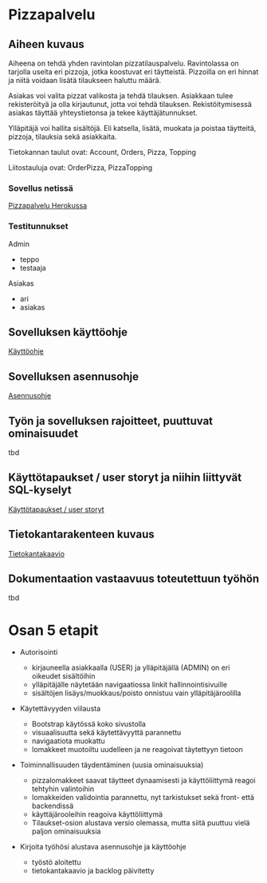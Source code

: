# Pizzapalvelu

## Aiheen kuvaus

Aiheena on tehdä yhden ravintolan pizzatilauspalvelu. Ravintolassa on tarjolla useita eri pizzoja, jotka koostuvat eri täytteistä. Pizzoilla on eri hinnat ja niitä voidaan lisätä tilaukseen haluttu määrä.

Asiakas voi valita pizzat valikosta ja tehdä tilauksen. Asiakkaan tulee rekisteröityä ja olla kirjautunut, jotta voi tehdä tilauksen. Rekistöitymisessä asiakas täyttää yhteystietonsa ja tekee käyttäjätunnukset.

Ylläpitäjä voi hallita sisältöjä. Eli katsella, lisätä, muokata ja poistaa täytteitä, pizzoja, tilauksia sekä asiakkaita.

Tietokannan taulut ovat: Account, Orders, Pizza, Topping

Liitostauluja ovat: OrderPizza, PizzaTopping

### Sovellus netissä

[Pizzapalvelu Herokussa](https://desolate-bayou-52025.herokuapp.com/)

### Testitunnukset

Admin
- teppo
- testaaja

Asiakas
- ari
- asiakas

## Sovelluksen käyttöohje

[Käyttöohje](https://github.com/juissijohtaja/Pizzapalvelu/blob/master/documentation/kayttoohje.md)

## Sovelluksen asennusohje

[Asennusohje](https://github.com/juissijohtaja/Pizzapalvelu/blob/master/documentation/asennusohje.md)

## Työn ja sovelluksen rajoitteet, puuttuvat ominaisuudet

tbd

## Käyttötapaukset / user storyt ja niihin liittyvät SQL-kyselyt

[Käyttötapaukset / user storyt](https://github.com/juissijohtaja/Pizzapalvelu/blob/master/documentation/userstoryt.md)

## Tietokantarakenteen kuvaus

[Tietokantakaavio](https://github.com/juissijohtaja/Pizzapalvelu/blob/master/documentation/Pizzapalvelu-dbdiagram.png)

## Dokumentaation vastaavuus toteutettuun työhön

tbd

# Osan 5 etapit

- Autorisointi 
  - kirjauneella asiakkaalla (USER) ja ylläpitäjällä (ADMIN) on eri oikeudet sisältöihin
  - ylläpitäjälle näytetään navigaatiossa linkit hallinnointisivuille
  - sisältöjen lisäys/muokkaus/poisto onnistuu vain ylläpitäjäroolilla

- Käytettävyyden viilausta
  - Bootstrap käytössä koko sivustolla
  - visuaalisuutta sekä käytettävyyttä parannettu
  - navigaatiota muokattu
  - lomakkeet muotoiltu uudelleen ja ne reagoivat täytettyyn tietoon

- Toiminnallisuuden täydentäminen (uusia ominaisuuksia)
  - pizzalomakkeet saavat täytteet dynaamisesti ja käyttöliittymä reagoi tehtyhin valintoihin
  - lomakkeiden validointia parannettu, nyt tarkistukset sekä front- että backendissä
  - käyttäjärooleihin reagoiva käyttöliittymä
  - Tilaukset-osion alustava versio olemassa, mutta siitä puuttuu vielä paljon ominaisuuksia

- Kirjoita työhösi alustava asennusohje ja käyttöohje
  - työstö aloitettu
  - tietokantakaavio ja backlog päivitetty

